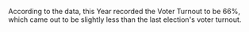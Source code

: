 According to the data, this Year recorded the Voter Turnout to be 66%, which came out to be slightly less than the last election's voter turnout.
